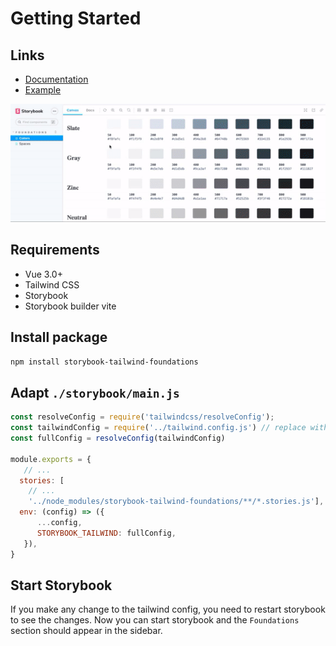 # Getting Started

## Links
- [Documentation](https://renatomoor.github.io/storybook-tailwind-foundations/)
- [Example](https://renatomoor.github.io/storybook-tailwind-foundations/example/?path=/story/foundations-colors--colors)
  
![Example](./docs/images/storybook-tailwind-foundations.gif)

## Requirements

- Vue 3.0+
- Tailwind CSS
- Storybook
- Storybook builder vite

## Install package

```sh
npm install storybook-tailwind-foundations
```

## Adapt `./storybook/main.js`
```js
const resolveConfig = require('tailwindcss/resolveConfig');
const tailwindConfig = require('../tailwind.config.js') // replace with your own config file location
const fullConfig = resolveConfig(tailwindConfig)

module.exports = {
   // ...
  stories: [
    // ... 
    '../node_modules/storybook-tailwind-foundations/**/*.stories.js'],
  env: (config) => ({
      ...config,
      STORYBOOK_TAILWIND: fullConfig,
   }),
}
```

## Start Storybook
If you make any change to the tailwind config, you need to restart storybook to see the changes.
Now you can start storybook and the `Foundations` section should appear in the sidebar.
